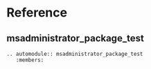 # Reference

## msadministrator_package_test

```{eval-rst}
.. automodule:: msadministrator_package_test
   :members:
```
